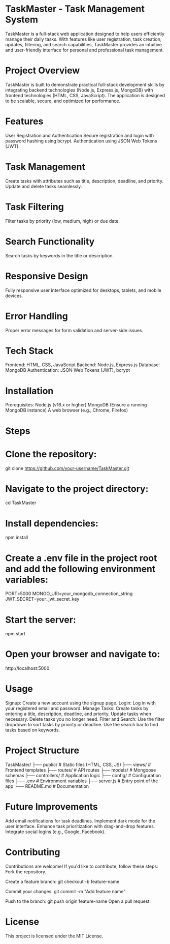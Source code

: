 # TaskMaster - Task Management System
TaskMaster is a full-stack web application designed to help users efficiently manage their daily tasks. With features like user registration, task creation, updates, filtering, and search capabilities, TaskMaster provides an intuitive and user-friendly interface for personal and professional task management.

# Project Overview
TaskMaster is built to demonstrate practical full-stack development skills by integrating backend technologies (Node.js, Express.js, MongoDB) with frontend technologies (HTML, CSS, JavaScript). The application is designed to be scalable, secure, and optimized for performance.

# Features
User Registration and Authentication
Secure registration and login with password hashing using bcrypt.
Authentication using JSON Web Tokens (JWT).

# Task Management
Create tasks with attributes such as title, description, deadline, and priority.
Update and delete tasks seamlessly.

# Task Filtering
Filter tasks by priority (low, medium, high) or due date.

# Search Functionality
Search tasks by keywords in the title or description.

# Responsive Design
Fully responsive user interface optimized for desktops, tablets, and mobile devices.

# Error Handling
Proper error messages for form validation and server-side issues.

# Tech Stack
Frontend: HTML, CSS, JavaScript
Backend: Node.js, Express.js
Database: MongoDB
Authentication: JSON Web Tokens (JWT), bcrypt

# Installation
Prerequisites:
Node.js (v16.x or higher)
MongoDB (Ensure a running MongoDB instance)
A web browser (e.g., Chrome, Firefox)

# Steps

# Clone the repository:
git clone https://github.com/your-username/TaskMaster.git

# Navigate to the project directory:
cd TaskMaster

# Install dependencies:
npm install

# Create a .env file in the project root and add the following environment variables:
PORT=5000
MONGO_URI=your_mongodb_connection_string
JWT_SECRET=your_jwt_secret_key

# Start the server:
npm start

# Open your browser and navigate to:
http://localhost:5000

# Usage
Signup: Create a new account using the signup page.
Login: Log in with your registered email and password.
Manage Tasks:
Create tasks by entering a title, description, deadline, and priority.
Update tasks when necessary.
Delete tasks you no longer need.
Filter and Search:
Use the filter dropdown to sort tasks by priority or deadline.
Use the search bar to find tasks based on keywords.

# Project Structure
TaskMaster/
├── public/           # Static files (HTML, CSS, JS)
├── views/            # Frontend templates
├── routes/           # API routes
├── models/           # Mongoose schemas
├── controllers/      # Application logic
├── config/           # Configuration files
├── .env              # Environment variables
├── server.js         # Entry point of the app
└── README.md         # Documentation

# Future Improvements
Add email notifications for task deadlines.
Implement dark mode for the user interface.
Enhance task prioritization with drag-and-drop features.
Integrate social logins (e.g., Google, Facebook).

# Contributing
Contributions are welcome! If you'd like to contribute, follow these steps:
Fork the repository.

Create a feature branch:
git checkout -b feature-name

Commit your changes:
git commit -m "Add feature name"

Push to the branch:
git push origin feature-name
Open a pull request.

# License
This project is licensed under the MIT License.
